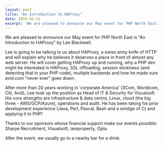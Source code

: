 ```yaml
---
layout: post
title: "An Introduction to HAProxy"
date: 2019-05-21
excerpt: "We are pleased to announce our May event for PHP North East is “An Introduction to HAProxy” by Lee Blackwell"
---
```

We are pleased to announce our May event for PHP North East is “An Introduction to HAProxy” by Lee Blackwell.

Lee is going to be talking to us about HAProxy, a swiss army knife of HTTP and will explain why he believes it deserves a place in front of almost any web server. He will cover getting HAProxy up and running, why a PHP dev might be interested in HAProxy, SSL offloading, session stickiness (and detecting that in your PHP code), multiple backends and how he made sure avid.com "never ever" goes down.

After more than 20 years working in 'corporate America' (3Com, Worldcom, Citi, Avid), Lee took up the position as Head of IT & Security for Visualsoft. His core strengths are infrastructure & data centre, Linux, cloud (the big three - AWS/GCP/Azure), operations and audit. He has been taking his prior development experience (Java, Perl, Pascal, Bash and a smidge of C) and applying it to PHP!

Thanks to our sponsors whose financial support make our events possible: Sharpe Recruitment, Visualsoft, iamproperty, Opia.

After the event, we usually go to a nearby bar for a drink.